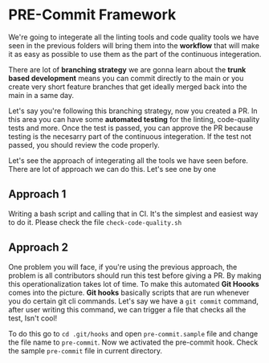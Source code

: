 # PRE-Commit Framework

We're going to integerate all the linting tools and code quality tools we have seen in the previous folders will bring them into the **workflow** that will make it as easy as possible to use them as the part of the continuous integeration.

There are lot of **branching strategy** we are gonna learn about the **trunk based development** means you can commit directly to the main or you create very short feature branches that get ideally merged back into the main in a same day.

Let's say you're following this branching strategy, now you created a PR. In this area you can have some **automated testing** for the linting, code-quality tests and more. Once the test is passed, you can approve the PR because testing is the necesarry part of the continuous integeration. If the test not passed,  you should review the code properly.

Let's see the approach of integerating all the tools we have seen before. There are lot of approach we can do this. Let's see one by one

## Approach 1

Writing a bash script and calling that in CI. It's the simplest and easiest way to do it. Please check the file `check-code-quality.sh`

## Approach 2

One problem you will face, if you're using the previous approach, the problem is all contributors should run this test before giving a PR. By making this operationalization takes lot of time. To make this automated **Git Hoooks** comes into the picture. **Git hooks** basically scripts that are run whenever you do certain git cli commands. Let's say we have a `git commit` command, after user writing this command, we can trigger a file that checks all the test, Isn't cool!

To do this go to `cd .git/hooks` and open `pre-commit.sample` file and change the file name to `pre-commit`. Now we activated the pre-commit hook. Check the sample `pre-commit` file in current directory.




